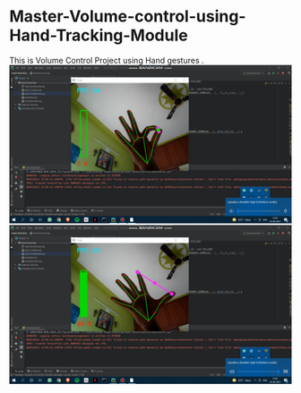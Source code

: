 # Master-Volume-control-using-Hand-Tracking-Module

This is Volume Control Project using Hand gestures .
![](https://github.com/rohankumarp/Master-Volume-control-using-hand-Detection-Module/blob/main/Screenshot%202021-06-24%20143148.png)
![](https://github.com/rohankumarp/Master-Volume-control-using-hand-Detection-Module/blob/main/Screenshot%202021-06-24%20143300.png)
